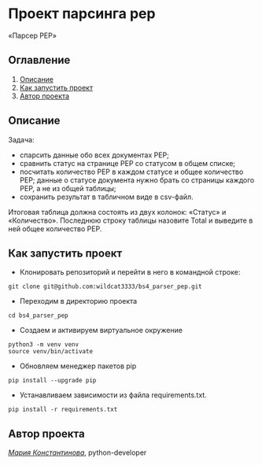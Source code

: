 # Проект парсинга pep
«Парсер PEP»

## Оглавление
1. [Описание](#описание)
2. [Как запустить проект](#как-запустить-проект)
3. [Автор проекта](#автор-проекта)


## Описание
Задача:
- спарсить данные обо всех документах PEP;
- сравнить статус на странице PEP со статусом в общем списке;
- посчитать количество PEP в каждом статусе и общее количество PEP; данные о статусе документа нужно брать со страницы каждого PEP, а не из общей таблицы;
- сохранить результат в табличном виде в csv-файл.

Итоговая таблица должна состоять из двух колонок: «Статус» и «Количество». Последнюю строку таблицы назовите Total и выведите в ней общее количество PEP.


## Как запустить проект

- Клонировать репозиторий и перейти в него в командной строке:
```
git clone git@github.com:wildcat3333/bs4_parser_pep.git
```

- Переходим в директорию проекта
```
cd bs4_parser_pep
```

- Создаем и активируем виртуальное окружение
```
python3 -m venv venv
source venv/bin/activate
```

- Обновляем менеджер пакетов pip
```
pip install --upgrade pip
```

- Устанавливаем зависимости из файла requirements.txt.
```
pip install -r requirements.txt
```




## Автор проекта
_[Мария Константинова](https://github.com/wildcat3333)_, python-developer
